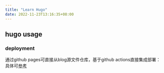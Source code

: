 ```yaml
---
title: "Learn Hugo"
date: 2022-11-23T13:16:35+08:00
---
```


## hugo usage

### deployment

通过github pages可直接从blog源文件仓库，基于github actions直接集成部署：具体可[参考](https://gohugo.io/hosting-and-deployment/hosting-on-github/)